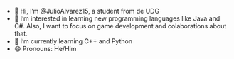 - 👋 Hi, I’m @JulioAlvarez15, a student from de UDG
- 👀 I’m interested in learning new programming languages like Java and C#.
  Also, I want to focus on game development and colaborations about that.
- 🌱 I’m currently learning C++ and Python
- 😄 Pronouns: He/Him
